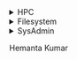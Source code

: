 <details><summary>HPC</summary>
    <details><summary>OS</summary>
        <p>
            #### We can hide anything, even code!
            ```ruby
              puts "Hello World"
            ```
        </p>
    </details>
    <details><summary>Library Configuration</summary>
        <p>
            #### We can hide anything, even code!
            ```ruby
              puts "Hello World"
            ```
        </p>
    </details>
    <details><summary>Monitoring Tools</summary>
        <p>
            #### We can hide anything, even code!
            ```ruby
              puts "Hello World"
            ```
        </p>
    </details>
    <details><summary>Scheduler and Load Balance</summary>
        <p>
            #### We can hide anything, even code!
            ```ruby
              puts "Hello World"
            ```
        </p>
    </details>
    
  <ul>
      <li>[hkdoc/hpc/copy_data_from_to_cluster.md](https://hemantakg.github.io/hkdoc/hpc/copy_data_from_to_cluster.md)</li>
      <li>https://hemantakg.github.io/hkdoc/hpc/copy_data_from_to_cluster.md</li>
      <li>...</li>
 </ul>
</details>

<details><summary>Filesystem</summary>
<p>

#### We can hide anything, even code!

    ```ruby
      puts "Hello World"
    ```
</p>
</details>

<details><summary>SysAdmin</summary>
<p>

#### We can hide anything, even code!

    ```ruby
      puts "Hello World"
    ```
</p>
</details>



Hemanta Kumar
